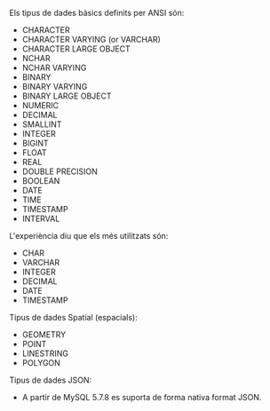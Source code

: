 Els tipus de dades bàsics definits per ANSI són:
- CHARACTER
- CHARACTER VARYING (or VARCHAR)
- CHARACTER LARGE OBJECT
- NCHAR
- NCHAR VARYING
- BINARY
- BINARY VARYING
- BINARY LARGE OBJECT
- NUMERIC
- DECIMAL
- SMALLINT
- INTEGER
- BIGINT
- FLOAT
- REAL
- DOUBLE PRECISION
- BOOLEAN
- DATE
- TIME
- TIMESTAMP
- INTERVAL

L'experiència diu que els més utilitzats són:
- CHAR
- VARCHAR
- INTEGER
- DECIMAL
- DATE
- TIMESTAMP


Tipus de dades Spatial (espacials):
- GEOMETRY
- POINT
- LINESTRING
- POLYGON

Tipus de dades JSON:
- A partir de MySQL 5.7.8 es suporta de forma nativa format JSON.

